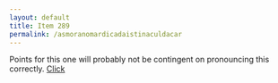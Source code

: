 ```yaml
---
layout: default
title: Item 289
permalink: /asmoranomardicadaistinaculdacar
---
```

Points for this one will probably not be contingent on pronouncing this correctly.
[Click](/items/item289/1-2.HEIC)
